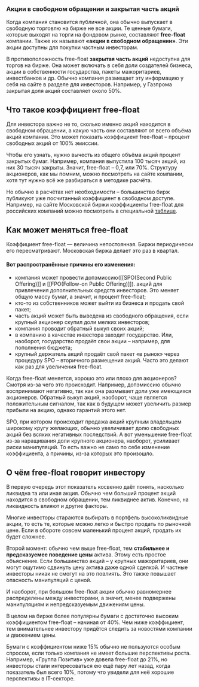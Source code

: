 ### Акции в свободном обращении и закрытая часть акций

Когда компания становится публичной, она обычно выпускает в свободную торговлю на бирже не все акции. Те ценные бумаги, которые выходят на торги на фондовом рынке, составляют **free-float** компании. Также их называют **«акции в свободном обращении»**. Эти акции доступны для покупки частным инвесторам.

В противоположность free-float **закрытая часть акций** недоступна для торгов на бирже. Она может включать в себя доли создателей бизнеса, акции в собственности государства, пакеты мажоритариев, инвестбанков и др. Обычно компания размещает эту информацию у себя на сайте в разделе для инвесторов. Например, у Газпрома закрытая доля акций составляет около 50%.

## Что такое коэффициент free-float

Для инвестора важно не то, сколько именно акций находится в свободном обращении, а какую часть они составляют от всего объёма акций компании. Это может показать коэффициент free-float – процент свободных акций от 100% эмиссии.

Чтобы его узнать, нужно вычесть из общего объёма акций процент закрытых бумаг. Например, компания выпустила 100 тысяч акций, из них 30 тысяч закрыты. Значит, free-float – 0,7, или 70%. Структуру акционеров, как мы помним, можно посмотреть на сайте компании, хотя тут нужно всё же разбираться в методике расчёта.

Но обычно в расчётах нет необходимости – большинство бирж публикуют уже посчитанный коэффициент в свободном доступе. Например, на сайте Московской биржи коэффициенты free-float для российских компаний можно посмотреть в специальной [таблице](https://www.moex.com/ru/listing/free-float.aspx).

## Как может меняться free-float

Коэффициент free-float — величина непостоянная. Биржи периодически его пересматривают. Московская биржа делает это раз в квартал.

#### Вот распространённые причины его изменения:

- компания может провести допэмиссию([[SPO(Second Public Offering)]] и [[FPO(Follow-on Public Offering)]]). акций для привлечения дополнительных средств инвесторов. Это меняет общую массу бумаг, а значит, и процент free-float;
- кто-то из собственников может выйти из бизнеса и продать свой пакет;
- часть акций может быть выведена из свободного обращения, если крупный акционер скупил доли мелких инвесторов;
- компания проводит обратный выкуп своих акций;
- в компанию в качестве инвестора заходит государство. Или, наоборот, государство продаёт свои акции – например, для пополнения бюджета;
- крупный держатель акций продаёт свой пакет «в рынок» через процедуру SPO – вторичного размещения акций. Часто это делают как раз для увеличения free-float.

Когда free-float меняется, хорошо это или плохо для акционеров? Смотря из-за чего это происходит. Например, допэмиссию обычно воспринимают негативно, так как она размывает доли уже имеющихся акционеров. Обратный выкуп акций, наоборот, чаще является положительным сигналом, так как в будущем может увеличить размер прибыли на акцию, однако гарантий этого нет.

SPO, при котором происходит продажа акций крупным владельцем широкому кругу желающих, обычно увеличивает долю свободных акций без всяких негативных последствий. А вот уменьшение free-float из-за наращивания доли крупного акционера, наоборот, усиливает риски манипуляций. То есть важно не само по себе изменение коэффициента, а причины, из-за которых это произошло.

## О чём free-float говорит инвестору

В первую очередь этот показатель косвенно даёт понять, насколько ликвидна та или иная акция. Обычно чем больший процент акций находится в свободном обращении, тем ликвиднее актив. Конечно, на ликвидность влияют и другие факторы.

Многие инвесторы стараются выбирать в портфель высоколиквидные акции, то есть те, которые можно легко и быстро продать по рыночной цене. Если в обороте совсем маленький процент акций, продать их будет сложнее.

Второй момент: обычно чем выше free-float, тем **стабильнее и предсказуемее поведение цены** актива. Этому есть простое объяснение. Если большинство акций – у крупных мажоритариев, они могут ощутимо сдвинуть цену актива даже одной сделкой. И частные инвесторы никак не смогут на это повлиять. Это также повышает опасность манипуляций с ценой.

И наоборот, при большом free-float акции обычно равномернее распределены между инвесторами, а значит, менее подвержены манипуляциям и непредсказуемым движениям цены.

В целом на бирже более популярны бумаги с достаточно высоким коэффициентом free-float – начиная от 40%. Чем ниже коэффициент, тем внимательнее инвестору придётся следить за новостями компании и движением цены.

Бумаги с коэффициентом ниже 15% обычно не пользуются особым спросом, если только компания не имеет большие перспективы роста. Например, «Группа Позитив» уже довела free-float до 21%, но инвесторы стали интересоваться ею ещё пару лет назад, когда показатель был всего 10%, потому что увидели для неё хорошие перспективы в IT-секторе.